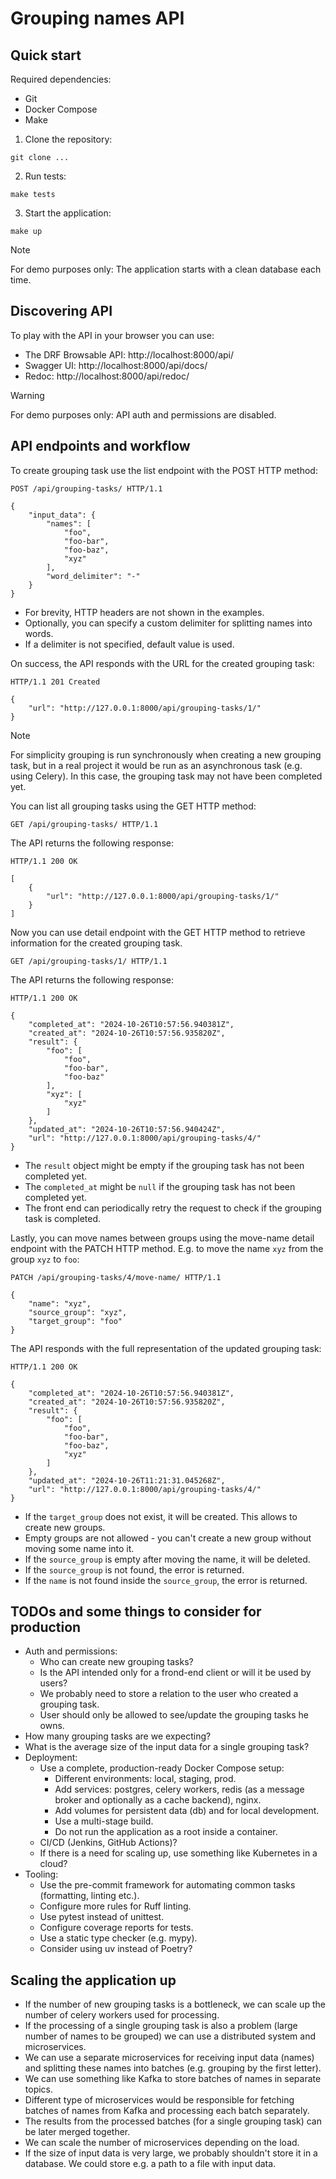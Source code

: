 # Grouping names API

## Quick start

Required dependencies:
- Git
- Docker Compose
- Make

1. Clone the repository:
```
git clone ...
```

2. Run tests:
```
make tests
```

3. Start the application:
```
make up
```

> [!NOTE]
> For demo purposes only: The application starts with a clean database each time.

## Discovering API

To play with the API in your browser you can use:
- The DRF Browsable API: http://localhost:8000/api/
- Swagger UI: http://localhost:8000/api/docs/
- Redoc: http://localhost:8000/api/redoc/

> [!WARNING]
> For demo purposes only: API auth and permissions are disabled.

## API endpoints and workflow

To create grouping task use the list endpoint with the POST HTTP method:
```
POST /api/grouping-tasks/ HTTP/1.1

{
    "input_data": {
        "names": [
            "foo",
            "foo-bar",
            "foo-baz",
            "xyz"
        ],
        "word_delimiter": "-"
    }
}
```

- For brevity, HTTP headers are not shown in the examples.
- Optionally, you can specify a custom delimiter for splitting names into words.
- If a delimiter is not specified, default value is used.

On success, the API responds with the URL for the created grouping task:
```
HTTP/1.1 201 Created

{
    "url": "http://127.0.0.1:8000/api/grouping-tasks/1/"
}
```

> [!NOTE]
> For simplicity grouping is run synchronously when creating a new grouping task, but in
> a real project it would be run as an asynchronous task (e.g. using Celery). In this
> case, the grouping task may not have been completed yet.

You can list all grouping tasks using the GET HTTP method:
```
GET /api/grouping-tasks/ HTTP/1.1
```

The API returns the following response:
```
HTTP/1.1 200 OK

[
    {
        "url": "http://127.0.0.1:8000/api/grouping-tasks/1/"
    }
]
```

Now you can use detail endpoint with the GET HTTP method to retrieve information for
the created grouping task.
```
GET /api/grouping-tasks/1/ HTTP/1.1
```

The API returns the following response:
```
HTTP/1.1 200 OK

{
    "completed_at": "2024-10-26T10:57:56.940381Z",
    "created_at": "2024-10-26T10:57:56.935820Z",
    "result": {
        "foo": [
            "foo",
            "foo-bar",
            "foo-baz"
        ],
        "xyz": [
            "xyz"
        ]
    },
    "updated_at": "2024-10-26T10:57:56.940424Z",
    "url": "http://127.0.0.1:8000/api/grouping-tasks/4/"
}
```

- The `result` object might be empty if the grouping task has not been completed yet.
- The `completed_at` might be `null` if the grouping task has not been completed yet.
- The front end can periodically retry the request to check if the grouping task is
completed.

Lastly, you can move names between groups using the move-name detail endpoint with the
PATCH HTTP method. E.g. to move the name `xyz` from the group `xyz` to `foo`:
```
PATCH /api/grouping-tasks/4/move-name/ HTTP/1.1

{
    "name": "xyz",
    "source_group": "xyz",
    "target_group": "foo"
}
```

The API responds with the full representation of the updated grouping task:
```
HTTP/1.1 200 OK

{
    "completed_at": "2024-10-26T10:57:56.940381Z",
    "created_at": "2024-10-26T10:57:56.935820Z",
    "result": {
        "foo": [
            "foo",
            "foo-bar",
            "foo-baz",
            "xyz"
        ]
    },
    "updated_at": "2024-10-26T11:21:31.045268Z",
    "url": "http://127.0.0.1:8000/api/grouping-tasks/4/"
}
```

- If the `target_group` does not exist, it will be created. This allows to create new
groups.
- Empty groups are not allowed - you can't create a new group without moving some name
into it.
- If the `source_group` is empty after moving the name, it will be deleted.
- If the `source_group` is not found, the error is returned.
- If the `name` is not found inside the `source_group`, the error is returned.

## TODOs and some things to consider for production

- Auth and permissions:
  - Who can create new grouping tasks?
  - Is the API intended only for a frond-end client or will it be used by users?
  - We probably need to store a relation to the user who created a grouping task.
  - User should only be allowed to see/update the grouping tasks he owns.
- How many grouping tasks are we expecting?
- What is the average size of the input data for a single grouping task? 
- Deployment:
  - Use a complete, production-ready Docker Compose setup:
    - Different environments: local, staging, prod.
    - Add services: postgres, celery workers, redis (as a message broker and optionally
    as a cache backend), nginx.
    - Add volumes for persistent data (db) and for local development.
    - Use a multi-stage build.
    - Do not run the application as a root inside a container.
  - CI/CD (Jenkins, GitHub Actions)?
  - If there is a need for scaling up, use something like Kubernetes in a cloud?
- Tooling:
  - Use the pre-commit framework for automating common tasks (formatting, linting etc.).
  - Configure more rules for Ruff linting.
  - Use pytest instead of unittest.
  - Configure coverage reports for tests.
  - Use a static type checker (e.g. mypy).
  - Consider using uv instead of Poetry?

## Scaling the application up

- If the number of new grouping tasks is a bottleneck, we can scale up the number
of celery workers used for processing.
- If the processing of a single grouping task is also a problem (large number of names
to be grouped) we can use a distributed system and microservices.
- We can use a separate microservices for receiving input data (names) and splitting
these names into batches (e.g. grouping by the first letter).
- We can use something like Kafka to store batches of names in separate topics.
- Different type of microservices would be responsible for fetching batches of
names from Kafka and processing each batch separately.
- The results from the processed batches (for a single grouping task) can be later
merged together.
- We can scale the number of microservices depending on the load.
- If the size of input data is very large, we probably shouldn't store it in a
database. We could store e.g. a path to a file with input data.
